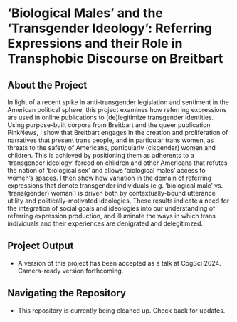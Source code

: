 # ‘Biological Males’ and the ‘Transgender Ideology’: Referring Expressions and their Role in Transphobic Discourse on Breitbart

## About the Project

In light of a recent spike in anti-transgender legislation and sentiment in the American political sphere, this project examines how referring expressions are used in online publications to (de)legitimize transgender identities. Using purpose-built corpora from Breitbart and the queer publication PinkNews, I show that Breitbart engages in the creation and proliferation of narratives that present trans people, and in particular trans women, as threats to the safety of Americans, particularly (cisgender) women and children. This is achieved by positioning them as adherents to a ‘transgender ideology’ forced on children and other Americans that refutes the notion of ‘biological sex’ and allows ‘biological males’ access to women’s spaces. I then show how variation in the domain of referring expressions that denote transgender individuals (e.g. ‘biological male’ vs. ‘trans(gender) woman’) is driven both by contextually-bound utterance utility and politically-motivated ideologies. These results indicate a need for the integration of social goals and ideologies into our understanding of referring expression production, and illuminate the ways in which trans individuals and their experiences are denigrated and delegitimzed.

## Project Output

- A version of this project has been accepted as a talk at CogSci 2024. Camera-ready version forthcoming. 

## Navigating the Repository

- This repository is currently being cleaned up. Check back for updates.
